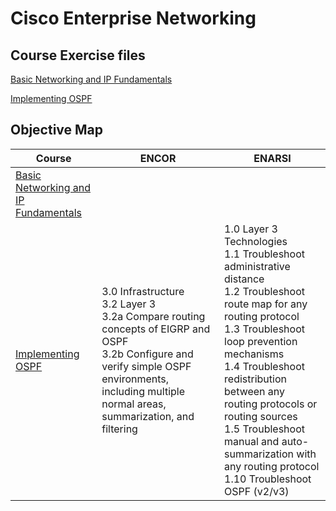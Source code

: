 # Cisco Enterprise Networking

## Course Exercise files

[Basic Networking and IP Fundamentals](basic-networking-ip-fundamentals)

[Implementing OSPF](implementing-ospf)

## Objective Map

| Course | ENCOR | ENARSI |
|--------------------------------------|-----------------------------------------------------------------------------------------------------------------------------------------------------------------------------------------------------------|------------------------------------------------------------------------------------------------------------------------------------------------------------------------------------------------------------------------------------------------------------------------------------------------------------------------------------------------------------------------------|
| [Basic Networking and IP Fundamentals](basic-networking-ip-fundamentals) |  |  |
| [Implementing OSPF](implementing-ospf) | 3.0 Infrastructure<br>3.2 Layer 3<br>3.2a Compare routing concepts of EIGRP and OSPF<br>3.2b Configure and verify simple OSPF environments, including multiple normal areas, summarization, and filtering | 1.0 Layer 3 Technologies<br>1.1 Troubleshoot administrative distance<br>1.2 Troubleshoot route map for any routing protocol<br>1.3 Troubleshoot loop prevention mechanisms<br>1.4 Troubleshoot redistribution between any routing protocols or routing sources<br>1.5 Troubleshoot manual and auto-summarization with any routing protocol<br>1.10 Troubleshoot OSPF (v2/v3) |